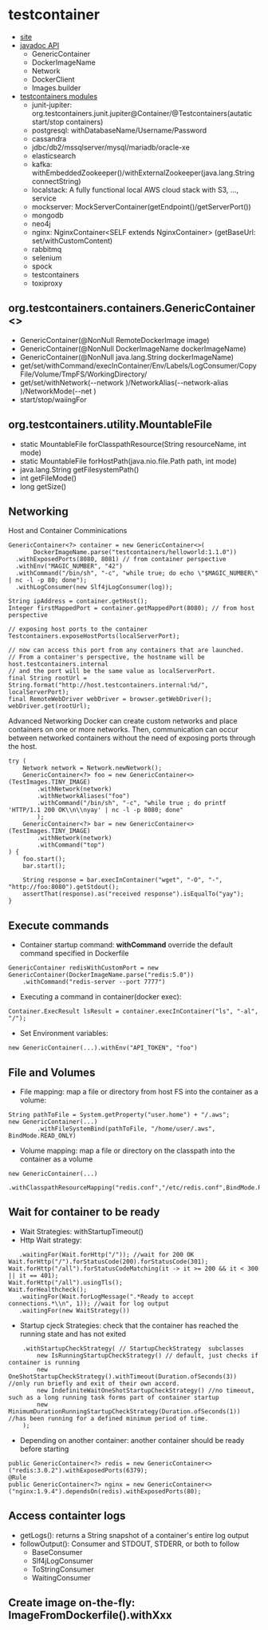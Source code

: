 # testcontainer
- [site](https://www.testcontainers.org)
- [javadoc API](https://javadoc.io/doc/org.testcontainers/testcontainers/latest/index.html)
    - GenericContainer
    - DockerImageName
    - Network
    - DockerClient
    - Images.builder
- [testcontainers modules](https://javadoc.io/doc/org.testcontainers)
    - junit-jupiter: org.testcontainers.junit.jupiter@Container/@Testcontainers(autatic start/stop containers)
    - postgresql: withDatabaseName/Username/Password
    - cassandra
    - jdbc/db2/mssqlserver/mysql/mariadb/oracle-xe
    - elasticsearch    
    - kafka: withEmbeddedZookeeper()/withExternalZookeeper(java.lang.String connectString) 
    - localstack:  A fully functional local AWS cloud stack with S3, ..., service
    - mockserver: MockServerContainer(getEndpoint()/getServerPort())
    - mongodb
    - neo4j
    - nginx: NginxContainer<SELF extends NginxContainer<SELF>>  (getBaseUrl: set/withCustomContent) 
    - rabbitmq
    - selenium
    - spock
    - testcontainers
    - toxiproxy

## org.testcontainers.containers.GenericContainer<>
- GenericContainer(@NonNull RemoteDockerImage image) 
- GenericContainer(@NonNull DockerImageName dockerImageName) 
- GenericContainer(@NonNull java.lang.String dockerImageName) 
- get/set/withCommand/execInContainer/Env/Labels/LogConsumer/CopyFile/Volume/TmpFS/WorkingDirectory/
- get/set/withNetwork(--network <name>)/NetworkAlias(--network-alias <my-service>)/NetworkMode(--net <name>)
- start/stop/waiingFor

## org.testcontainers.utility.MountableFile
- static MountableFile 	forClasspathResource(String resourceName, int mode)
- static MountableFile 	forHostPath(java.nio.file.Path path, int mode)
- java.lang.String 	getFilesystemPath() 
- int 	getFileMode()
- long 	getSize()


## Networking
Host and Container Comminications
  ```
  GenericContainer<?> container = new GenericContainer<>(
         DockerImageName.parse("testcontainers/helloworld:1.1.0"))
    .withExposedPorts(8080, 8081) // from container perspective
    .withEnv("MAGIC_NUMBER", "42")
    .withCommand("/bin/sh", "-c", "while true; do echo \"$MAGIC_NUMBER\" | nc -l -p 80; done");
    .withLogConsumer(new Slf4jLogConsumer(log));
  
String ipAddress = container.getHost();
Integer firstMappedPort = container.getMappedPort(8080); // from host perspective

// exposing host ports to the container
Testcontainers.exposeHostPorts(localServerPort);

// now can access this port from any containers that are launched. 
// From a container's perspective, the hostname will be host.testcontainers.internal 
// and the port will be the same value as localServerPort.
final String rootUrl = String.format("http://host.testcontainers.internal:%d/", localServerPort);
final RemoteWebDriver webDriver = browser.getWebDriver();
webDriver.get(rootUrl);
  ```

Advanced Networking
Docker can create custom networks and place containers on one or more networks. 
Then, communication can occur between networked containers without the need of exposing ports through the host.

```
try (
    Network network = Network.newNetwork();
    GenericContainer<?> foo = new GenericContainer<>(TestImages.TINY_IMAGE)
        .withNetwork(network)
        .withNetworkAliases("foo")
        .withCommand("/bin/sh", "-c", "while true ; do printf 'HTTP/1.1 200 OK\\n\\nyay' | nc -l -p 8080; done"
        );
    GenericContainer<?> bar = new GenericContainer<>(TestImages.TINY_IMAGE)
        .withNetwork(network)
        .withCommand("top")
) {
    foo.start();
    bar.start();

    String response = bar.execInContainer("wget", "-O", "-", "http://foo:8080").getStdout();
    assertThat(response).as("received response").isEqualTo("yay");
}
```

## Execute commands
- Container startup command: **withCommand** override the default command specified in Dockerfile
```
GenericContainer redisWithCustomPort = new GenericContainer(DockerImageName.parse("redis:5.0"))
    .withCommand("redis-server --port 7777")
```
- Executing a command in container(docker exec):
```
Container.ExecResult lsResult = container.execInContainer("ls", "-al", "/");
```
- Set Environment variables:
```
new GenericContainer(...).withEnv("API_TOKEN", "foo")
```

## File and Volumes
- File mapping: map a file or directory from host FS into the container as a volume:
```
String pathToFile = System.getProperty("user.home") + "/.aws";
new GenericContainer(...)
        .withFileSystemBind(pathToFile, "/home/user/.aws", BindMode.READ_ONLY)
```
- Volume mapping: map a file or directory on the classpath into the container as a volume 
```
new GenericContainer(...)
        .withClasspathResourceMapping("redis.conf","/etc/redis.conf",BindMode.READ_ONLY)
```
## Wait for container to be ready
- Wait Strategies: withStartupTimeout() 
- Http Wait strategy: 
```
   .waitingFor(Wait.forHttp("/")); //wait for 200 OK
Wait.forHttp("/").forStatusCode(200).forStatusCode(301);
Wait.forHttp("/all").forStatusCodeMatching(it -> it >= 200 && it < 300 || it == 401);
Wait.forHttp("/all").usingTls();
Wait.forHealthcheck();
   .waitingFor(Wait.forLogMessage(".*Ready to accept connections.*\\n", 1)); //wait for log output
   .waitingFor(new WaitStrategy())
```
- Startup cjeck Strategies: check that the container has reached the running state and has not exited
```
    .withStartupCheckStrategy( // StartupCheckStrategy  subclasses 
        new IsRunningStartupCheckStrategy() // default, just checks if container is running
        new OneShotStartupCheckStrategy().withTimeout(Duration.ofSeconds(3))  //only run briefly and exit of their own accord.
        new IndefiniteWaitOneShotStartupCheckStrategy() //no timeout, such as a long running task forms part of container startup
        new MinimumDurationRunningStartupCheckStrategy(Duration.ofSeconds(1)) //has been running for a defined minimum period of time.
    );
```
- Depending on another container: another container should be ready before starting
```
public GenericContainer<?> redis = new GenericContainer<>("redis:3.0.2").withExposedPorts(6379);
@Rule
public GenericContainer<?> nginx = new GenericContainer<>("nginx:1.9.4").dependsOn(redis).withExposedPorts(80);
```
## Access containter logs
- getLogs(): returns a String snapshot of a container's entire log output
- followOutput(): Consumer and STDOUT, STDERR, or both to follow
    - BaseConsumer
    - Slf4jLogConsumer
    - ToStringConsumer
    - WaitingConsumer

## Create image on-the-fly: ImageFromDockerfile().withXxx
